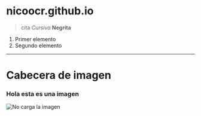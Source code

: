 # nicoocr.github.io

> cita
*Cursiva*
**Negrita**
1. Primer elemento
2. Segundo elemento

---
# Cabecera de imagen

### Hola esta es una imagen 
![No carga la imagen](https://preview.redd.it/why-is-the-jonkler-high-quality-is-he-hd-v0-ifqiavio38mc1.jpeg?width=1024&format=pjpg&auto=webp&s=f23b333cce617d152e930cc80b48deb646353ec8)
